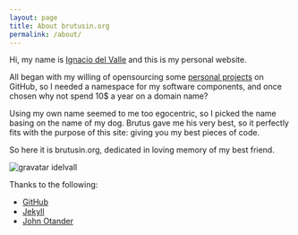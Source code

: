 ```yaml
---
layout: page
title: About brutusin.org
permalink: /about/
---
```

Hi, my name is [Ignacio del Valle](https://es.gravatar.com/idelvall) and this is my personal website.

All began with my willing of opensourcing some [personal projects](https://github.com/brutusin) on GitHub, so I needed a namespace for my software components, and once chosen why not spend 10$ a year on a domain name?

Using my own name seemed to me too egocentric, so I picked the name basing on the name of my dog. Brutus gave me his very best, so it perfectly fits with the purpose of this site: giving you my best pieces of code.

So here it is brutusin.org, dedicated in loving memory of my best friend.

![gravatar idelvall](https://secure.gravatar.com/userimage/78983746/66c69343b63e8e97d135a368f31e97d7?size=100px)


Thanks to the following:

* [GitHub](https://github.com)
* [Jekyll](http://jekyllrb.com)
* [John Otander](http://johnotander.com)
